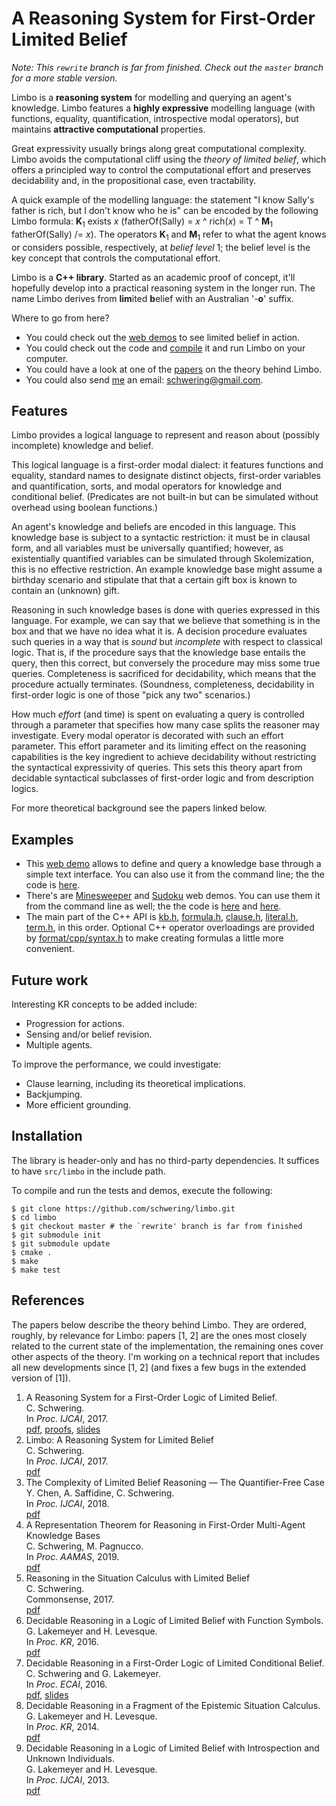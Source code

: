 # A Reasoning System for First-Order Limited Belief

_Note: This `rewrite` branch is far from finished. Check out the `master` branch for a more stable version._

Limbo is a **reasoning system** for modelling and querying an agent's
knowledge. Limbo features a **highly expressive** modelling language
(with functions, equality, quantification, introspective modal
operators), but  maintains **attractive computational** properties.

Great expressivity usually brings along great computational complexity.
Limbo avoids the computational cliff using the *theory of limited
belief*, which offers a principled way to control the computational
effort and preserves decidability and, in the propositional case, even
tractability.

A quick example of the modelling language: the statement "I know
Sally's father is rich, but I don't know who he is" can be encoded
by the following Limbo formula:
**K**<sub>1</sub> exists *x* (fatherOf(Sally) = *x* ^ rich(*x*) = T ^ **M**<sub>1</sub> fatherOf(Sally) /= *x*).
The operators **K**<sub>1</sub> and **M**<sub>1</sub> refer to what
the agent knows or considers possible, respectively, at *belief level*
1; the belief level is the key concept that controls the computational
effort.

Limbo is a **C++ library**. Started as an academic proof of concept,
it'll hopefully develop into a practical reasoning system in the longer
run. The name Limbo derives from **lim**ited **b**elief with an
Australian '-**o**' suffix.

Where to go from here?

* You could check out the [web
  demos](http://www.cse.unsw.edu.au/~cschwering/limbo/) to see limited
  belief in action.
* You could check out the code and [compile](#installation) it and run
  Limbo on your computer.
* You could have a look at one of the [papers](#references) on the
  theory behind Limbo.
* You could also send [me](https://schwering.github.io/) an email:
  schwering@gmail.com.

## Features

Limbo provides a logical language to represent and reason about (possibly
incomplete) knowledge and belief.

This logical language is a first-order modal dialect: it features functions and
equality, standard names to designate distinct objects, first-order variables
and quantification, sorts, and modal operators for knowledge and conditional
belief. (Predicates are not built-in but can be simulated without overhead
using boolean functions.)

An agent's knowledge and beliefs are encoded in this language. This knowledge
base is subject to a syntactic restriction: it must be in clausal form, and all
variables must be universally quantified; however, as existentially quantified
variables can be simulated through Skolemization, this is no effective
restriction. An example knowledge base might assume a birthday scenario and
stipulate that that a certain gift box is known to contain an (unknown) gift.

Reasoning in such knowledge bases is done with queries expressed in this
language. For example, we can say that we believe that something is in the box
and that we have no idea what it is. A decision procedure evaluates such
queries in a way that is *sound* but *incomplete* with respect to classical
logic. That is, if the procedure says that the knowledge base entails the
query, then this correct, but conversely the procedure may miss some true
queries. Completeness is sacrificed for decidability, which means that the
procedure actually terminates. (Soundness, completeness, decidability in
first-order logic is one of those "pick any two" scenarios.)

How much *effort* (and time) is spent on evaluating a query is controlled
through a parameter that specifies how many case splits the reasoner may
investigate. Every modal operator is decorated with such an effort parameter.
This effort parameter and its limiting effect on the reasoning capabilities is
the key ingredient to achieve decidability without restricting the syntactical
expressivity of queries. This sets this theory apart from decidable syntactical
subclasses of first-order logic and from description logics.

For more theoretical background see the papers linked below.

## Examples

* This [web demo](http://www.cse.unsw.edu.au/~cschwering/limbo/tui/) allows to
  define and query a knowledge base through a simple text interface.
  You can also use it from the command line; the the code is
  [here](examples/tui/).
* There's are
  [Minesweeper](http://www.cse.unsw.edu.au/~cschwering/limbo/minesweeper/) and
  [Sudoku](http://www.cse.unsw.edu.au/~cschwering/limbo/sudoku/) web demos. You
  can use them it from the command line as well; the the code is
  [here](examples/minesweeper/) and [here](examples/sudoku/).
* The main part of the C++ API is [kb.h](src/limbo/kb.h),
  [formula.h](src/limbo/formula.h), [clause.h](src/limbo/clause.h),
  [literal.h](src/limbo/literal.h), [term.h](src/limbo/term.h), in this
  order. Optional C++ operator overloadings are provided by
  [format/cpp/syntax.h](src/limbo/format/cpp/syntax.h) to make creating
  formulas a little more convenient.

## Future work

Interesting KR concepts to be added include:

* Progression for actions.
* Sensing and/or belief revision.
* Multiple agents.

To improve the performance, we could investigate:

* Clause learning, including its theoretical implications.
* Backjumping.
* More efficient grounding.

## Installation

The library is header-only and has no third-party dependencies. It suffices to
have `src/limbo` in the include path.

To compile and run the tests and demos, execute the following:

```shell
$ git clone https://github.com/schwering/limbo.git
$ cd limbo
$ git checkout master # the `rewrite' branch is far from finished
$ git submodule init
$ git submodule update
$ cmake .
$ make
$ make test
```

## References

The papers below describe the theory behind Limbo.
They are ordered, roughly, by relevance for Limbo: papers [1, 2] are the ones most closely related to the current state of the implementation, the remaining ones cover other aspects of the theory.
I'm working on a technical report that includes all new developments since [1, 2] (and fixes a few bugs in the extended version of [1]).

1. A Reasoning System for a First-Order Logic of Limited Belief. <br>
   C. Schwering. <br>
   In *Proc. IJCAI*, 2017. <br>
   [pdf](https://schwering.github.io/schwering/ijcai-2017.pdf),
   [proofs](https://arxiv.org/abs/1705.01817),
   [slides](https://schwering.github.io/schwering/ijcai-2017-slides.pdf)
2. Limbo: A Reasoning System for Limited Belief <br>
   C. Schwering. <br>
   In *Proc. IJCAI*, 2017. <br>
   [pdf](https://schwering.github.io/schwering/ijcai-2017-demo.pdf)
3. The Complexity of Limited Belief Reasoning — The Quantifier-Free Case <br>
   Y. Chen, A. Saffidine, C. Schwering. <br>
   In *Proc. IJCAI*, 2018. <br>
   [pdf](https://schwering.github.io/schwering/ijcai-2018.pdf)
4. A Representation Theorem for Reasoning in First-Order Multi-Agent Knowledge Bases <br>
   C. Schwering, M. Pagnucco. <br>
   In *Proc. AAMAS*, 2019. <br>
   [pdf](https://schwering.github.io/schwering/aamas-2019.pdf)
5. Reasoning in the Situation Calculus with Limited Belief <br>
   C. Schwering. <br>
   Commonsense, 2017. <br>
   [pdf](https://schwering.github.io/schwering/commonsense-2017.pdf)
6. Decidable Reasoning in a Logic of Limited Belief with Function Symbols. <br>
   G. Lakemeyer and H. Levesque. <br>
   In *Proc. KR*, 2016. <br>
   [pdf](https://kbsg.rwth-aachen.de/sites/kbsg/files/LakemeyerLevesque2016.pdf)
7. Decidable Reasoning in a First-Order Logic of Limited Conditional Belief. <br>
   C. Schwering and G. Lakemeyer. <br>
   In *Proc. ECAI*, 2016. <br>
   [pdf](https://schwering.github.io/schwering/ecai-2016.pdf),
   [slides](https://schwering.github.io/schwering/ecai-2016-slides.pdf)
8. Decidable Reasoning in a Fragment of the Epistemic Situation Calculus. <br>
   G. Lakemeyer and H. Levesque. <br>
   In *Proc. KR*, 2014. <br>
   [pdf](https://pdfs.semanticscholar.org/8ac9/a2955895cd391ec2b62d8210ee8206979f4a.pdf)
9. Decidable Reasoning in a Logic of Limited Belief with Introspection and Unknown Individuals. <br>
   G. Lakemeyer and H. Levesque. <br>
   In *Proc. IJCAI*, 2013. <br>
   [pdf](https://pdfs.semanticscholar.org/387c/951016c68aaf8ce36bb87e5ea4d1ef42405d.pdf)

